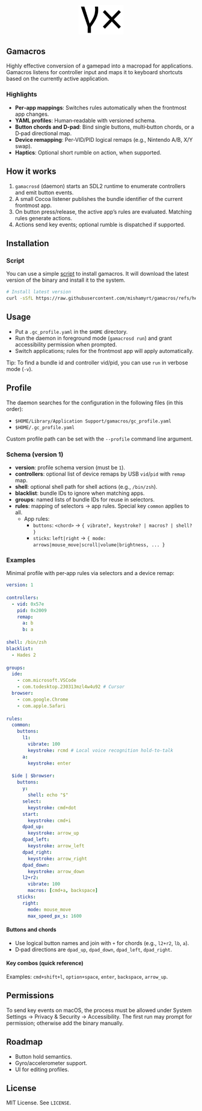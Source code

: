 <p align="center">
  <img src="./docs/logo.svg" width="120" alt="gamacros logo" />
</p>

## Gamacros

Highly effective conversion of a gamepad into a macropad for applications. Gamacros listens for controller input and maps it to keyboard shortcuts based on the currently active application.

### Highlights

- **Per‑app mappings**: Switches rules automatically when the frontmost app changes.
- **YAML profiles**: Human‑readable with versioned schema.
- **Button chords and D‑pad**: Bind single buttons, multi‑button chords, or a D‑pad directional map.
- **Device remapping**: Per‑VID/PID logical remaps (e.g., Nintendo A/B, X/Y swap).
- **Haptics**: Optional short rumble on action, when supported.

## How it works

1. `gamacrosd` (daemon) starts an SDL2 runtime to enumerate controllers and emit button events.
2. A small Cocoa listener publishes the bundle identifier of the current frontmost app.
3. On button press/release, the active app’s rules are evaluated. Matching rules generate actions.
4. Actions send key events; optional rumble is dispatched if supported.

## Installation

### Script

You can use a simple [script](https://github.com/mishamyrt/gamacros/blob/refs/heads/main/scripts/install.sh) to install gamacros.
It will download the latest version of the binary and install it to the system.

```bash
# Install latest version
curl -sSfL https://raw.githubusercontent.com/mishamyrt/gamacros/refs/heads/main/scripts/install.sh | bash
```

## Usage

- Put a `.gc_profile.yaml` in the `$HOME` directory.
- Run the daemon in foreground mode (`gamacrosd run`) and grant accessibility permission when prompted.
- Switch applications; rules for the frontmost app will apply automatically.

Tip: To find a bundle id and controller vid/pid, you can use `run` in verbose mode (`-v`).

## Profile

The daemon searches for the configuration in the following files (in this order):

- `$HOME/Library/Application Support/gamacros/gc_profile.yaml`
- `$HOME/.gc_profile.yaml`

Custom profile path can be set with the `--profile` command line argument.

### Schema (version 1)

- **version**: profile schema version (must be `1`).
- **controllers**: optional list of device remaps by USB `vid`/`pid` with `remap` map.
- **shell**: optional shell path for shell actions (e.g., `/bin/zsh`).
- **blacklist**: bundle IDs to ignore when matching apps.
- **groups**: named lists of bundle IDs for reuse in selectors.
- **rules**: mapping of selectors → app rules. Special key `common` applies to all.
  - App rules:
    - `buttons`: `<chord>` → `{ vibrate?, keystroke? | macros? | shell? }`
    - `sticks`: `left|right` → `{ mode: arrows|mouse_move|scroll|volume|brightness, ... }`

### Examples

Minimal profile with per‑app rules via selectors and a device remap:

```yaml
version: 1

controllers:
  - vid: 0x57e
    pid: 0x2009
    remap:
      a: b
      b: a

shell: /bin/zsh
blacklist:
  - Hades 2

groups:
  ide:
    - com.microsoft.VSCode
    - com.todesktop.230313mzl4w4u92 # Cursor
  browser:
    - com.google.Chrome
    - com.apple.Safari

rules:
  common:
    buttons:
      l1:
        vibrate: 100
        keystroke: rcmd # Local voice recognition hold-to-talk
      a:
        keystroke: enter

  $ide | $browser:
    buttons:
      y:
        shell: echo "$"
      select:
        keystroke: cmd+dot
      start:
        keystroke: cmd+i
      dpad_up:
        keystroke: arrow_up
      dpad_left:
        keystroke: arrow_left
      dpad_right:
        keystroke: arrow_right
      dpad_down:
        keystroke: arrow_down
      l2+r2:
        vibrate: 100
        macros: [cmd+a, backspace]
    sticks:
      right:
        mode: mouse_move
        max_speed_px_s: 1600
```

#### Buttons and chords

- Use logical button names and join with `+` for chords (e.g., `l2+r2`, `lb`, `a`).
- D‑pad directions are `dpad_up`, `dpad_down`, `dpad_left`, `dpad_right`.

#### Key combos (quick reference)

Examples: `cmd+shift+l`, `option+space`, `enter`, `backspace`, `arrow_up`.

## Permissions

To send key events on macOS, the process must be allowed under System Settings → Privacy & Security → Accessibility. The first run may prompt for permission; otherwise add the binary manually.

## Roadmap

- Button hold semantics.
- Gyro/accelerometer support.
- UI for editing profiles.

## License

MIT License. See `LICENSE`.
